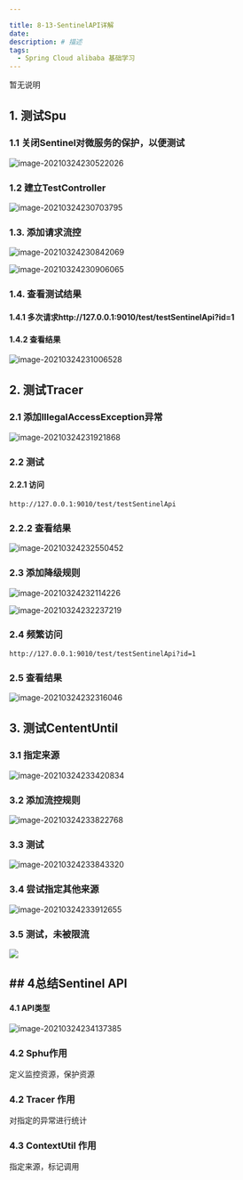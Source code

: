 ```yaml
---

title: 8-13-SentinelAPI详解
date: 
description: # 描述
tags: 
  - Spring Cloud alibaba 基础学习
---
```


暂无说明

<!-- more -->

## 1. 测试Spu

### 1.1 关闭Sentinel对微服务的保护，以便测试

![image-20210324230522026](8-13-SentinelAPI详解/image-20210324230522026.png)



### 1.2 建立TestController

![image-20210324230703795](8-13-SentinelAPI详解/image-20210324230703795.png)

### 1.3. 添加请求流控

![image-20210324230842069](8-13-SentinelAPI详解/image-20210324230842069.png)

![image-20210324230906065](8-13-SentinelAPI详解/image-20210324230906065.png)

### 1.4. 查看测试结果

#### 1.4.1 多次请求http://127.0.0.1:9010/test/testSentinelApi?id=1

#### 1.4.2 查看结果

![image-20210324231006528](8-13-SentinelAPI详解/image-20210324231006528.png)

## 2. 测试Tracer

### 2.1 添加IllegalAccessException异常

![image-20210324231921868](8-13-SentinelAPI详解/image-20210324231921868.png)

### 2.2 测试

#### 2.2.1 访问

````
http://127.0.0.1:9010/test/testSentinelApi
````

### 2.2.2 查看结果

![image-20210324232550452](8-13-SentinelAPI详解/image-20210324232550452.png)

### 2.3 添加降级规则

![image-20210324232114226](8-13-SentinelAPI详解/image-20210324232114226.png)

![image-20210324232237219](8-13-SentinelAPI详解/image-20210324232237219.png)

### 2.4 频繁访问

````
http://127.0.0.1:9010/test/testSentinelApi?id=1
````

### 2.5 查看结果

![image-20210324232316046](8-13-SentinelAPI详解/image-20210324232316046.png)

## 3. 测试CententUntil

### 3.1 指定来源

![image-20210324233420834](8-13-SentinelAPI详解/image-20210324233420834.png)

### 3.2 添加流控规则

![image-20210324233822768](8-13-SentinelAPI详解/image-20210324233822768.png)

### 3.3 测试

![image-20210324233843320](8-13-SentinelAPI详解/image-20210324233843320.png)

### 3.4 尝试指定其他来源

![image-20210324233912655](8-13-SentinelAPI详解/image-20210324233912655.png)

### 3.5 测试，未被限流

![ ](8-13-SentinelAPI详解/image-20210324233930647.png)

## ## 4总结Sentinel API

#### 4.1  API类型

![image-20210324234137385](8-13-SentinelAPI详解/image-20210324234137385.png)

### 4.2 Sphu作用

定义监控资源，保护资源

### 4.2 Tracer 作用

对指定的异常进行统计

### 4.3 ContextUtil 作用

指定来源，标记调用